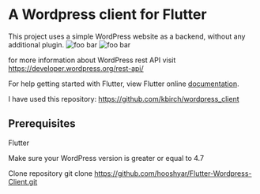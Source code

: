 # A Wordpress client for Flutter 

This project uses a simple WordPress website as a backend, without any additional plugin.
<img src="https://client.kurd.app/wp-content/uploads/2019/01/wordpress_flutter1.gif" alt="foo bar" title="Wordpress-client" />
<img src="https://client.kurd.app/wp-content/uploads/2019/01/wordpress_flutter2.gif" alt="foo bar" title="Wordpress-client" />

for more information about WordPress rest API visit https://developer.wordpress.org/rest-api/ 

For help getting started with Flutter, view Flutter online
[documentation](https://flutter.io/).

I have used this repository:
https://github.com/kbirch/wordpress_client

## Prerequisites

Flutter

Make sure your WordPress version is greater or equal to 4.7

Clone repository
git clone https://github.com/hooshyar/Flutter-Wordpress-Client.git

